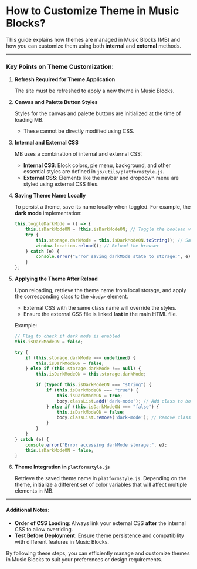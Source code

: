 # How to Customize Theme in Music Blocks?

This guide explains how themes are managed in Music Blocks (MB) and how you can customize them using both **internal** and **external** methods.

---

### Key Points on Theme Customization:

1. **Refresh Required for Theme Application**

   The site must be refreshed to apply a new theme in Music Blocks.

2. **Canvas and Palette Button Styles**

   Styles for the canvas and palette buttons are initialized at the time of loading MB.
   - These cannot be directly modified using CSS.

3. **Internal and External CSS**

   MB uses a combination of internal and external CSS:
   - **Internal CSS**: Block colors, pie menu, background, and other essential styles are defined in `js/utils/platformstyle.js`.
   - **External CSS**: Elements like the navbar and dropdown menu are styled using external CSS files.

4. **Saving Theme Name Locally**

   To persist a theme, save its name locally when toggled. For example, the **dark mode** implementation:
   ```javascript
   this.toggleDarkMode = () => {
       this.isDarkModeON = !this.isDarkModeON; // Toggle the boolean value
       try {
           this.storage.darkMode = this.isDarkModeON.toString(); // Save the state as a string
           window.location.reload(); // Reload the browser
       } catch (e) {
           console.error("Error saving darkMode state to storage:", e);
       }
   };
   ```

5. **Applying the Theme After Reload**

   Upon reloading, retrieve the theme name from local storage, and apply the corresponding class to the `<body>` element.
   - External CSS with the same class name will override the styles.
   - Ensure the external CSS file is linked **last** in the main HTML file.

   Example:
   ```javascript
   // Flag to check if dark mode is enabled
   this.isDarkModeON = false;

   try {
       if (this.storage.darkMode === undefined) {
           this.isDarkModeON = false;
       } else if (this.storage.darkMode !== null) {
           this.isDarkModeON = this.storage.darkMode;

           if (typeof this.isDarkModeON === "string") {
               if (this.isDarkModeON === "true") {
                   this.isDarkModeON = true;
                   body.classList.add('dark-mode'); // Add class to body
               } else if (this.isDarkModeON === "false") {
                   this.isDarkModeON = false;
                   body.classList.remove('dark-mode'); // Remove class
               }
           }
       }
   } catch (e) {
       console.error("Error accessing darkMode storage:", e);
       this.isDarkModeON = false;
   }
   ```

6. **Theme Integration in `platformstyle.js`**

   Retrieve the saved theme name in `platformstyle.js`. Depending on the theme, initialize a different set of color variables that will affect multiple elements in MB.

---

#### Additional Notes:

- **Order of CSS Loading**: Always link your external CSS **after** the internal CSS to allow overriding.
- **Test Before Deployment**: Ensure theme persistence and compatibility with different features in Music Blocks.

By following these steps, you can efficiently manage and customize themes in Music Blocks to suit your preferences or design requirements.